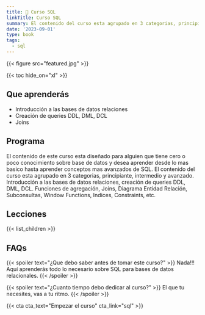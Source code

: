 ```yaml
---
title: 🤖 Curso SQL
linkTitle: Curso SQL
summary: El contenido del curso esta agrupado en 3 categorias, principiante, intermedio y avanzado.
date: '2023-09-01'
type: book
tags:
  - sql
---
```


{{< figure src="featured.jpg" >}}

{{< toc hide_on="xl" >}}

## Que aprenderás

- Introducción a las bases de datos relaciones
- Creación de queries DDL, DML, DCL
- Joins

## Programa

El contenido de este curso esta diseñado para alguien que tiene cero o poco conocimiento sobre base de datos y desea aprender desde lo mas basico hasta aprender conceptos mas avanzados de SQL.
El contenido del curso esta agrupado en 3 categorias, principiante, intermedio y avanzado.
Introducción a las bases de datos relaciones, creación de queries DDL, DML, DCL. Funciones de agregación, Joins, Diagrama Entidad Relación, Subconsultas, Window Functions, Indices, Constraints, etc.

## Lecciones

{{< list_children >}}

## FAQs

{{< spoiler text="¿Que debo saber antes de tomar este curso?" >}}
Nada!!! Aquí aprenderás todo lo necesario sobre SQL para bases de datos relacionales.
{{< /spoiler >}}

{{< spoiler text="¿Cuanto tiempo debo dedicar al curso?" >}}
El que tu necesites, vas a tu ritmo.
{{< /spoiler >}}

{{< cta cta_text="Empezar el curso" cta_link="sql" >}}
